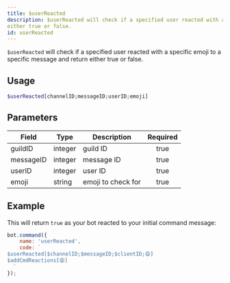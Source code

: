 ```yaml
---
title: $userReacted
description: $userReacted will check if a specified user reacted with a specific emoji to a specific message and return
either true or false.
id: userReacted
---
```


`$userReacted` will check if a specified user reacted with a specific emoji to a specific message and return either true
or false.

## Usage

```php
$userReacted[channelID;messageID;userID;emoji]
```

## Parameters

| Field     | Type    | Description        | Required |
|-----------|---------|--------------------|:--------:|
| guildID   | integer | guild ID           |   true   |
| messageID | integer | message ID         |   true   |
| userID    | integer | user ID            |   true   |
| emoji     | string  | emoji to check for |   true   |

## Example

This will return `true` as your bot reacted to your initial command message:

```javascript
bot.command({
    name: 'userReacted',
    code: `
$userReacted[$channelID;$messageID;$clientID;😩]
$addCmdReactions[😩]
  `
});
```
